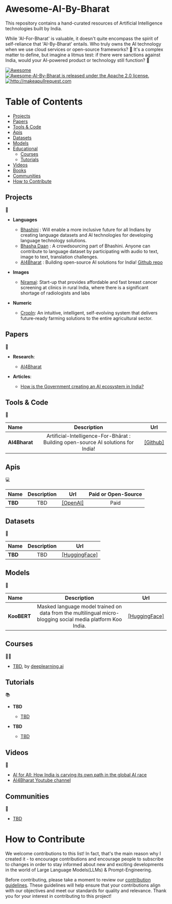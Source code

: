 # Awesome-AI-By-Bharat
This repository contains a hand-curated resources of Artificial Intelligence technologies built by India.

While 'AI-For-Bharat' is valuable, it doesn't quite encompass the spirit of self-reliance that 'AI-By-Bharat' entails. Who truly owns the AI technology when we use cloud services or open-source frameworks? 🤔 It's a complex matter to define, but imagine a litmus test: if there were sanctions against India, would your AI-powered product or technology still function? 💪

  
  <a href="https://awesome.re">
    <img src="https://awesome.re/badge.svg" alt="Awesome" />
  </a>
  <a href="https://github.com/yogeshhk/Awesome-AI-By-Bharat/blob/master/LICENSE">
    <img src="https://img.shields.io/badge/License-Apache_2.0-blue.svg" alt="Awesome-AI-By-Bharat is released under the Apache 2.0 license." />
  </a>
  <a href="http://makeapullrequest.com">
    <img src="https://img.shields.io/badge/PRs-welcome-brightgreen.svg?style=flat-square" alt="http://makeapullrequest.com" />
  </a>
</h4>


# Table of Contents

- [Projects](#projects)
- [Papers](#papers)
- [Tools & Code](#tools--code)
- [Apis](#apis)
- [Datasets](#datasets)
- [Models](#models)
- [Educational](#educational)
  - [Courses](#courses)
  - [Tutorials](#tutorials)
- [Videos](#videos)
- [Books](#books)
- [Communities](#communities)
- [How to Contribute](#how-to-contribute)

## Projects
🔬
- **Languages**
	- [Bhashini](https://bhashini.gov.in/en/) : Will enable a more inclusive future for all Indians by creating language datasets and AI technologies for developing language technology solutions.
	- [Bhasha Daan](https://bhashini.gov.in/bhashadaan/en/home) : A crowdsourcing part of Bhashini. Anyone can contribute to language dataset by participating with audio to text, image to text, translation challenges.
	- [AI4Bharat](https://ai4bharat.iitm.ac.in/) : Building open-source AI solutions for India! [Github repo]()
	
- **Images**
	- [Niramai](https://www.niramai.com/): Start-up that provides affordable and fast breast cancer screening at clinics in rural India, where there is a significant shortage of radiologists and labs

- **Numeric**
	- [CropIn](https://www.cropin.com/): An intuitive, intelligent, self-evolving system that delivers future-ready farming solutions to the entire agricultural sector. 

## Papers
📄
- **Research**:
  - [AI4Bharat](https://ai4bharat.iitm.ac.in/publications)
  
 
- **Articles**:
  - [How is the Government creating an AI ecosystem in India?](https://www.bennett.edu.in/media-center/blog/how-is-the-government-creating-an-ai-ecosystem-in-india/)


## Tools & Code
🔧

|      Name                | Description  | Url |
| :-------------------- | :----------: | :----------: |
| **AI4Bharat** | Artificial-Intelligence-For-Bhārat : Building open-source AI solutions for India! | [[Github]](https://github.com/AI4Bharat) |


## Apis
💻

|      Name                | Description  | Url | Paid or Open-Source |
| :-------------------- | :----------: | :----------: | :----------: |
| **TBD** | TBD | [[OpenAI]](https://openai.com/api/) | Paid |



## Datasets
💾

|      Name                | Description  | Url |
| :-------------------- | :----------: | :----------: |
| **TBD** | TBD | [[HuggingFace]](https://huggingface.co/datasets/bigscience/P3) |


## Models
🧠

|      Name                | Description  | Url | 
| :-------------------- | :----------: | :----------: |
| **KooBERT** | Masked language model trained on data from the multilingual micro-blogging social media platform Koo India.  | [[HuggingFace]](https://huggingface.co/KooAI/KooBERT) |


## Courses
👩‍🏫

- [TBD](https://www.deeplearning.ai/short-courses/chatgpt-prompt-engineering-for-developers/), by [deeplearning.ai](https://www.deeplearning.ai/)


## Tutorials
📚

  - **TBD**

    - [TBD](https://www.linkedin.com/pulse/prompt-engineering-101-introduction-resources-amatriain)

  - **TBD**

    - [TBD](https://aitestkitchen.withgoogle.com/how-lamda-works)


## Videos
🎥

- [AI for All: How India is carving its own path in the global AI race](https://oecd.ai/fr/wonk/india)
- [AI4Bharat Youtube channel](https://www.youtube.com/@ai4bharat)

## Communities
🤝

- [TBD](https://discord.com/invite/openai)




# How to Contribute

We welcome contributions to this list! In fact, that's the main reason why I created it - to encourage contributions and encourage people to subscribe to changes in order to stay informed about new and exciting developments in the world of Large Language Models(LLMs) & Prompt-Engineering.

Before contributing, please take a moment to review our [contribution guidelines](contributing.md). These guidelines will help ensure that your contributions align with our objectives and meet our standards for quality and relevance. Thank you for your interest in contributing to this project!


